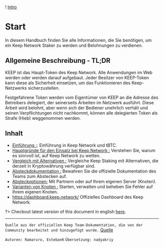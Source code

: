 ! [Intro](/assets/images/keepdocgraf.jpg)


# Start
In diesem Handbuch finden Sie alle Informationen, die Sie benötigen, um ein Keep Network Staker zu werden und Belohnungen zu verdienen.

## Allgemeine Beschreibung - TL;DR
KEEP ist das Haupt-Token des Keep Network. Alle Anwendungen im Web werden oder werden darauf aufgebaut. Jeder Besitzer von KEEP-Token kann diese als Sicherheit einsetzen, um das Funktionieren des Keep-Netzwerks sicherzustellen.

Festgefahrene Token werden vom Eigentümer von KEEP an die Adresse des Betreibers delegiert, der seinerseits Arbeiten im Netzwerk ausführt. Diese Arbeit wird belohnt, aber wenn sich der Bediener unehrlich verhält und seinen Verpflichtungen nicht nachkommt, können alle delegierten Token als Strafe (Hieb) weggenommen werden.


## Inhalt

- [Einführung :](basics/intro.md): Einführung in Keep Network und tBTC.
- [Hauptgründe für den Einsatz bei Keep Network :](Reasons/reason.md) Verstehen Sie, warum es sinnvoll ist, auf Keep Network zu wetten.
- [Vergleich mit Alternativen :](compare/compareesimilar.md) Vergleiche Keep Staking mit Alternativen, die derzeit in Kryptowährung verfügbar sind.
- [Absteckdokumentation :](stakingdoc/keep101.md) Bewahren Sie die offizielle Dokumentation des Teams zum Abstecken auf.
- [Absteckoptionen:](stakingdoc/stakingoptions.md) Mit Partnern oder auf Ihrem eigenen Server (Knoten).
- [Varianten von Knoten :](Node-Operation/intro-operation.md) Starten, verwalten und beheben Sie Fehler auf Ihrem eigenen Knoten.
- https://dashboard.keep.network/ Offizielles Dashboard des Keep Network.

?> Checkout latest version of this document in english [here](https://keepdocs.github.io/#/).


---
`Quelle aus der offiziellen Keep Team-Dokumentation, die von der Community bearbeitet und hinzugefügt wurde.` [Quelle](https://keep-network.gitbook.io/staking-documentation/)

`Autoren: Ramaruro, EstebanK`
`Übersetzung: nadyakriy`
